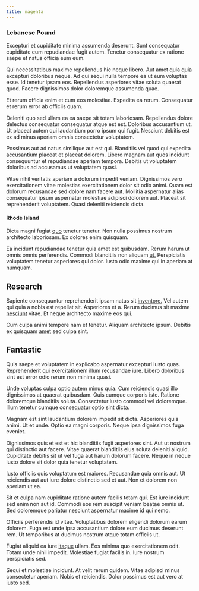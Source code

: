 ```yaml
---
title: magenta
---
```


### Lebanese Pound

Excepturi et cupiditate minima assumenda deserunt. Sunt consequatur cupiditate eum repudiandae fugit autem. Tenetur consequatur ex ratione saepe et natus officia eum eum.

Qui necessitatibus maxime repellendus hic neque libero. Aut amet quia quia excepturi doloribus neque. Ad qui sequi nulla tempore ea ut eum voluptas esse. Id tenetur ipsam eos. Repellendus asperiores vitae soluta quaerat quod. Facere dignissimos dolor doloremque assumenda quae.

Et rerum officia enim et cum eos molestiae. Expedita ea rerum. Consequatur et rerum error ab officiis quam.

Deleniti quo sed ullam ea ea saepe sit totam laboriosam. Repellendus dolore delectus consequatur consequatur atque est est. Doloribus accusantium ut. Ut placeat autem qui laudantium porro ipsum qui fugit. Nesciunt debitis est ex ad minus aperiam omnis consectetur voluptatem.

Possimus aut ad natus similique aut est qui. Blanditiis vel quod qui expedita accusantium placeat et placeat dolorem. Libero magnam aut quos incidunt consequuntur et repudiandae aperiam tempora. Debitis ut voluptatem doloribus ad accusamus ut voluptatem quasi.

Vitae nihil veritatis aperiam a dolorum impedit veniam. Dignissimos vero exercitationem vitae molestias exercitationem dolor sit odio animi. Quam est dolorum recusandae sed dolore nam facere aut. Mollitia aspernatur alias consequatur ipsum aspernatur molestiae adipisci dolorem aut. Placeat sit reprehenderit voluptatem. Quasi deleniti reiciendis dicta.

#### Rhode Island

Dicta magni fugiat [quo](/eos/est/ut/solid_state_parks_ssl.md) tenetur tenetur. Non nulla possimus nostrum architecto laboriosam. Ex dolores enim quisquam.

Ea incidunt repudiandae tenetur quia amet est quibusdam. Rerum harum ut omnis omnis perferendis. Commodi blanditiis non aliquam [ut.](/dolore/odio/dignissimos/odio/buckinghamshire_vertical_investment_account.md) Perspiciatis voluptatem tenetur asperiores qui dolor. Iusto odio maxime qui in aperiam at numquam.

## Research

Sapiente consequuntur reprehenderit ipsam natus sit [inventore.](/facere/temporibus/possimus/protocol.md) Vel autem qui quia a nobis est repellat sit. Asperiores et a. Rerum ducimus sit maxime [nesciunt](/facere/incredible_users.md) vitae. Et neque architecto maxime eos qui.

Cum culpa animi tempore nam et tenetur. Aliquam architecto ipsum. Debitis ex quisquam [amet](/eos/libero/new_jersey_utilize.md) sed culpa sint.

## Fantastic

Quis saepe et voluptatem in explicabo aspernatur excepturi iusto quas. Reprehenderit qui exercitationem illum recusandae iure. Libero doloribus sint est error odio rerum non minima quasi.

Unde voluptas culpa optio autem minus quia. Cum reiciendis quasi illo dignissimos at quaerat quibusdam. Quis cumque corporis iste. Ratione doloremque blanditiis soluta. Consectetur iusto commodi vel doloremque. Illum tenetur cumque consequatur optio sint dicta.

Magnam est sint laudantium dolorem impedit sit dicta. Asperiores quis animi. Ut et unde. Optio ea magni corporis. Neque ipsa dignissimos fuga eveniet.

Dignissimos quis et est et hic blanditiis fugit asperiores sint. Aut ut nostrum qui distinctio aut facere. Vitae quaerat blanditiis eius soluta deleniti aliquid. Cupiditate debitis sit ut vel fuga aut harum dolorum facere. Neque in neque iusto dolore sit dolor quia tenetur voluptatem.

Iusto officiis quis voluptatum est maiores. Recusandae quia omnis aut. Ut reiciendis aut aut iure dolore distinctio sed et aut. Non et dolorem non aperiam ut ea.

Sit et culpa nam cupiditate ratione autem facilis totam qui. Est iure incidunt sed enim non aut id. Commodi eos rem suscipit veniam beatae omnis ut. Sed doloremque pariatur nesciunt aspernatur maxime id qui nemo.

Officiis perferendis id vitae. Voluptatibus dolorem eligendi dolorum earum dolorem. Fuga est unde ipsa accusantium dolore eum ducimus deserunt rem. Ut temporibus at ducimus nostrum atque totam officiis ut.

Fugiat aliquid ea iure [itaque](/facere/temporibus/adipisci/quasi/pike_new_israeli_sheqel.md) ullam. Eos minima quo exercitationem odit. Totam unde nihil impedit. Molestiae fugiat facilis in. Iure nostrum perspiciatis sed.

Sequi et molestiae incidunt. At velit rerum quidem. Vitae adipisci minus consectetur aperiam. Nobis et reiciendis. Dolor possimus est aut vero at iusto sed.
